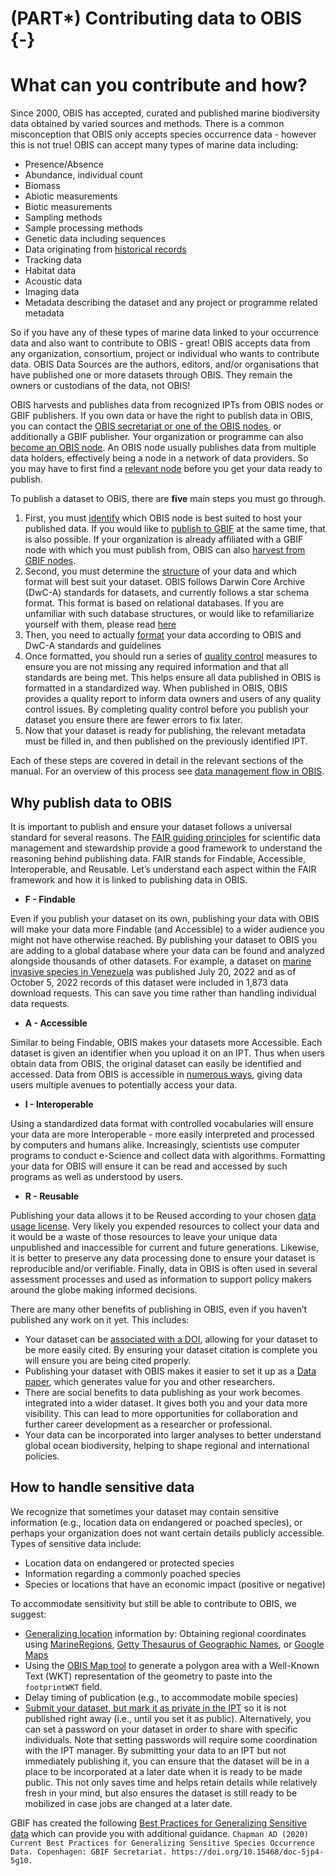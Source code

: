 # (PART\*) Contributing data to OBIS {-}

# What can you contribute and how?

Since 2000, OBIS has accepted, curated and published marine biodiversity data obtained by varied sources and methods. There is a common misconception that OBIS only accepts species occurrence data - however this is not true! OBIS can accept many types of marine data including:

* Presence/Absence
* Abundance, individual count
* Biomass
* Abiotic measurements
* Biotic measurements
* Sampling methods
* Sample processing methods
* Genetic data including sequences
* Data originating from [historical records](common_formatissues.html)
* Tracking data
* Habitat data
* Acoustic data
* Imaging data
* Metadata describing the dataset and any project or programme related metadata

So if you have any of these types of marine data linked to your occurrence data and also want to contribute to OBIS - great! OBIS accepts data from any organization, consortium, project or individual who wants to contribute data. OBIS Data Sources are the authors, editors, and/or organisations that have published one or more datasets through OBIS. They remain the owners or custodians of the data, not OBIS!

OBIS harvests and publishes data from recognized IPTs from OBIS nodes or GBIF publishers. If you own data or have the right to publish data in OBIS, you can contact the [OBIS secretariat or one of the OBIS nodes](https://obis.org/contact/), or additionally a GBIF publisher. Your organization or programme can also [become an OBIS node](nodes.html). An OBIS node usually publishes data from multiple data holders, effectively being a node in a network of data providers. So you may have to first find a [relevant node](https://obis.org/contact/)  before you get your data ready to publish.

To publish a dataset to OBIS, there are **five** main steps you must go through.

1. First, you must [identify](https://obis.org/contact/) which OBIS node is best suited to host your published data. If you would like to [publish to GBIF](data_sharing.html#simultaneous-publishing-to-gbif) at the same time, that is also possible. If your organization is already affiliated with a GBIF node with which you must publish from, OBIS can also [harvest from GBIF nodes](data_sharing.html#simultaneous-publishing-to-gbif).
2. Second, you must determine the [structure](formatting.html) of your data and which format will best suit your dataset. OBIS follows Darwin Core Archive (DwC-A) standards for datasets, and currently follows a star schema format. This format is based on relational databases. If you are unfamiliar with such database structures, or would like to refamiliarize yourself with them, please read [here](relational_db.html)
3. Then, you need to actually [format](formatting.html) your data according to OBIS and DwC-A standards and guidelines
4. Once formatted, you should run a series of [quality control](data_qc.html) measures to ensure you are not missing any required information and that all standards are being met. This helps ensure all data published in OBIS is formatted in a standardized way. When published in OBIS, OBIS provides a quality report to inform data owners and users of any quality control issues. By completing quality control before you publish your dataset you ensure there are fewer errors to fix later.
5. Now that your dataset is ready for publishing, the relevant metadata must be filled in, and then published on the previously identified IPT.

Each of these steps are covered in detail in the relevant sections of the manual. For an overview of this process see [data management flow in OBIS](data_standards.html).

## Why publish data to OBIS

It is important to publish and ensure your dataset follows a universal standard for several reasons. The [FAIR guiding principles](https://www.nature.com/articles/sdata201618) for scientific data management and stewardship provide a good framework to understand the reasoning behind publishing data. FAIR stands for Findable, Accessible, Interoperable, and Reusable. Let’s understand each aspect within the FAIR framework and how it is linked to publishing data in OBIS.

* **F - Findable**

Even if you publish your dataset on its own, publishing your data with OBIS will make your data more Findable (and Accessible) to a wider audience you might not have otherwise reached. By publishing your dataset to OBIS you are adding to a global database where your data can be found and analyzed alongside thousands of other datasets. For example, a dataset on [marine invasive species in Venezuela](https://obis.org/dataset/98ea98e8-356b-4dd5-87c6-4eeb7e3cf588) was published July 20, 2022 and as of October 5, 2022 records of this dataset were included in 1,873 data download requests. This can save you time rather than handling individual data requests.

* **A - Accessible**

Similar to being Findable, OBIS makes your datasets more Accessible. Each dataset is given an identifier when you upload it on an IPT. Thus when users obtain data from OBIS, the original dataset can easily be identified and accessed. Data from OBIS is accessible in [numerous ways](access.html), giving data users multiple avenues to potentially access your data.

* **I - Interoperable**

Using a standardized data format with controlled vocabularies will ensure your data are more Interoperable - more easily interpreted and processed by computers and humans alike. Increasingly, scientists use computer programs to conduct e-Science and collect data with algorithms. Formatting your data for OBIS will ensure it can be read and accessed by such programs as well as understood by users.

* **R - Reusable**

Publishing your data allows it to be Reused according to your chosen [data usage license](policy.html). Very likely you expended resources to collect your data and it would be a waste of those resources to leave your unique data unpublished and inaccessible for current and future generations. Likewise, it is better to preserve any data processing done to ensure your dataset is reproducible and/or verifiable. Finally, data in OBIS is often used in several assessment processes and used as information to support policy makers around the globe making informed decisions.

There are many other benefits of publishing in OBIS, even if you haven’t published any work on it yet. This includes:

* Your dataset can be [associated with a DOI](data_sharing#adding-a-doi-to-datasets), allowing for your dataset to be more easily cited. By ensuring your dataset citation is complete you will ensure you are being cited properly.
* Publishing your dataset with OBIS makes it easier to set it up as a [Data paper](https://www.gbif.org/data-papers), which generates value for you and other researchers.
* There are social benefits to data publishing as your work becomes integrated into a wider dataset. It gives both you and your data more visibility. This can lead to more opportunities for collaboration and further career development as a researcher or professional.
* Your data can be incorporated into larger analyses to better understand global ocean biodiversity, helping to shape regional and international policies.

## How to handle sensitive data

We recognize that sometimes your dataset may contain sensitive information (e.g., location data on endangered or poached species), or perhaps your organization does not want certain details publicly accessible. Types of sensitive data include:

* Location data on endangered or protected species
* Information regarding a commonly poached species
* Species or locations that have an economic impact (positive or negative)

To accommodate sensitivity but still be able to contribute to OBIS, we suggest:

* [Generalizing location](common_qc.html#uncertain-geolocation) information by:
Obtaining regional coordinates using [MarineRegions](http://www.marineregions.org/gazetteer.php?p=search), [Getty Thesaurus of Geographic Names](http://www.getty.edu/research/tools/vocabularies/tgn/), or [Google Maps](http://maps.google.com/)
* Using the [OBIS Map tool](https://obis.org/maptool/) to generate a polygon area with a Well-Known Text (WKT) representation of the geometry to paste into the `footprintWKT` field.
* Delay timing of publication (e.g., to accommodate mobile species)
* [Submit your dataset, but mark it as private in the IPT](ipt.html) so it is not published right away (i.e., until you set it as public). Alternatively, you can set a password on your dataset in order to share with specific individuals. Note that setting passwords will require some coordination with the IPT manager. By submitting your data to an IPT but not immediately publishing it, you can ensure that the dataset will be in a place to be incorporated at a later date when it is ready to be made public. This not only saves time and helps retain details while relatively fresh in your mind, but also ensures the dataset is still ready to be mobilized in case jobs are changed at a later date.

GBIF has created the following [Best Practices for Generalizing Sensitive data](https://docs.gbif.org/sensitive-species-best-practices/master/en/) which can provide you with additional guidance.
`Chapman AD (2020) Current Best Practices for Generalizing Sensitive Species Occurrence Data. Copenhagen: GBIF Secretariat. https://doi.org/10.15468/doc-5jp4-5g10.`
